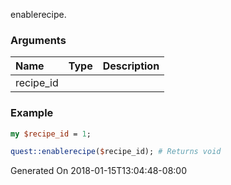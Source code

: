 enablerecipe.
### Arguments
**Name**|**Type**|**Description**
:---|:---|:---
recipe_id||

### Example

```perl
my $recipe_id = 1;

quest::enablerecipe($recipe_id); # Returns void
```


Generated On 2018-01-15T13:04:48-08:00